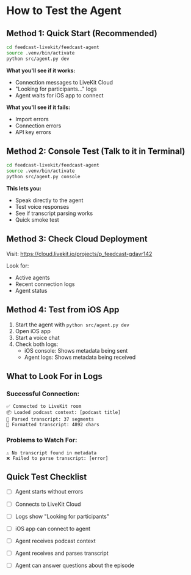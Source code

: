 # How to Test the Agent

## Method 1: Quick Start (Recommended)
```bash
cd feedcast-livekit/feedcast-agent
source .venv/bin/activate
python src/agent.py dev
```

**What you'll see if it works:**
- Connection messages to LiveKit Cloud
- "Looking for participants..." logs
- Agent waits for iOS app to connect

**What you'll see if it fails:**
- Import errors
- Connection errors
- API key errors

## Method 2: Console Test (Talk to it in Terminal)
```bash
cd feedcast-livekit/feedcast-agent
source .venv/bin/activate
python src/agent.py console
```

**This lets you:**
- Speak directly to the agent
- Test voice responses
- See if transcript parsing works
- Quick smoke test

## Method 3: Check Cloud Deployment
Visit: https://cloud.livekit.io/projects/p_feedcast-gdavr142

Look for:
- Active agents
- Recent connection logs
- Agent status

## Method 4: Test from iOS App
1. Start the agent with `python src/agent.py dev`
2. Open iOS app
3. Start a voice chat
4. Check both logs:
   - iOS console: Shows metadata being sent
   - Agent logs: Shows metadata being received

## What to Look For in Logs

### Successful Connection:
```
✅ Connected to LiveKit room
📦 Loaded podcast context: [podcast title]
📝 Parsed transcript: 37 segments
📝 Formatted transcript: 4892 chars
```

### Problems to Watch For:
```
⚠️ No transcript found in metadata
❌ Failed to parse transcript: [error]
```

## Quick Test Checklist
- [ ] Agent starts without errors
- [ ] Connects to LiveKit Cloud
- [ ] Logs show "Looking for participants"
- [ ] iOS app can connect to agent
- [ ] Agent receives podcast context
- [ ] Agent receives and parses transcript
- [ ] Agent can answer questions about the episode

